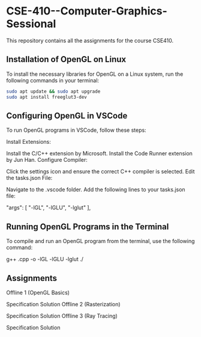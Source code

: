 # CSE-410--Computer-Graphics-Sessional



This repository contains all the assignments for the course CSE410.

## Installation of OpenGL on Linux

To install the necessary libraries for OpenGL on a Linux system, run the following commands in your terminal:
```bash
sudo apt update && sudo apt upgrade
sudo apt install freeglut3-dev
```


## Configuring OpenGL in VSCode

To run OpenGL programs in VSCode, follow these steps:

Install Extensions:

Install the C/C++ extension by Microsoft.
Install the Code Runner extension by Jun Han.
Configure Compiler:

Click the settings icon and ensure the correct C++ compiler is selected.
Edit the tasks.json File:

Navigate to the .vscode folder.
Add the following lines to your tasks.json file:

"args": [
    "-lGL",
    "-lGLU",
    "-lglut"
],

## Running OpenGL Programs in the Terminal
To compile and run an OpenGL program from the terminal, use the following command:

g++ <filename>.cpp -o <outputFilename> -lGL -lGLU -lglut
./<outputFilename>


## Assignments
Offline 1 (OpenGL Basics)

Specification
Solution
Offline 2 (Rasterization)

Specification
Solution
Offline 3 (Ray Tracing)

Specification
Solution
